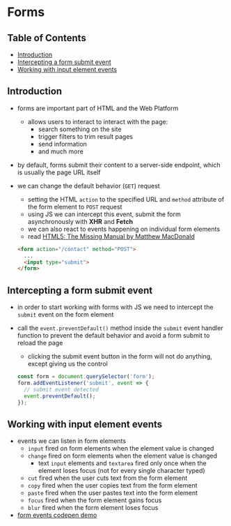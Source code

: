 # Forms

## Table of Contents <!-- omit in toc -->

- [Introduction](#introduction)
- [Intercepting a form submit event](#intercepting-a-form-submit-event)
- [Working with input element events](#working-with-input-element-events)


## Introduction

- forms are important part of HTML and the Web Platform
  - allows users to interact to interact with the page:
    - search something on the site
    - trigger filters to trim result pages
    - send information
    - and much more
- by default, forms submit their content to a server-side endpoint, which is usually the page URL itself
- we can change the default behavior (`GET`) request
  - setting the HTML `action` to the specified URL and `method` attribute of the form element to `POST` request
  - using JS we can intercept this event, submit the form asynchronously with **XHR** and **Fetch**
  - we can also react to events happening on individual form elements
  - read [HTML5: The Missing Manual by Matthew MacDonald](https://www.oreilly.com/library/view/html5-the-missing/9781449312671/ch04.html)

  ```html
  <form action="/contact" method="POST">
    ...
    <input type="submit">
  </form>
  ```


## Intercepting a form submit event

- in order to start working with forms with JS we need to intercept the `submit` event on the form element
- call the `event.preventDefault()` method inside the `submit` event handler function to prevent the default behavior and avoid a form submit to reload the page
  - clicking the submit event button in the form will not do anything, except giving us the control

  ```js
  const form = document.querySelector('form');
  form.addEventListener('submit', event => {
    // submit event detected
    event.preventDefault();
  });
  ```


## Working with input element events

- events we can listen in form elements
  - `input` fired on form elements when the element value is changed
  - `change` fired on form elements when the element value is changed
    - text `input` elements and `textarea` fired only once when the element loses focus (not for every single character typed)
  - `cut` fired when the user cuts text from the form element
  - `copy` fired when the user copies text from the form element
  - `paste` fired when the user pastes text into the form element
  - `focus` fired when the form element gains focus
  - `blur` fired when the form element loses focus
- [form events codepen demo](https://codepen.io/genesisgabiola/full/LYNxWOz)
